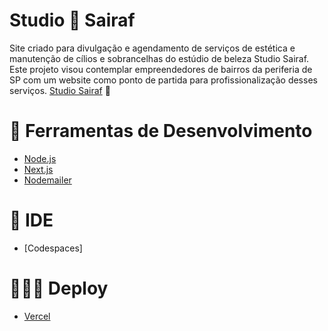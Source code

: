 
# Studio 💛 Sairaf

Site criado para divulgação e agendamento de serviços de estética e manutenção de cílios e sobrancelhas do estúdio de beleza 
Studio Sairaf. Este projeto visou contemplar empreendedores de bairros da periferia de SP com um website como ponto de partida para profissionalização desses serviços.
[Studio Sairaf](https://www.studiosairaf.com.br) 💛

# 🔧 Ferramentas de Desenvolvimento

- [Node.js](https://nodejs.org/pt)
- [Next.js](https://nextjs.org/)
- [Nodemailer](https://www.nodemailer.com/)

# 🤖 IDE

- [Codespaces]

# 🧑🏻‍💻 Deploy

- [Vercel](https://vercel.com/)


